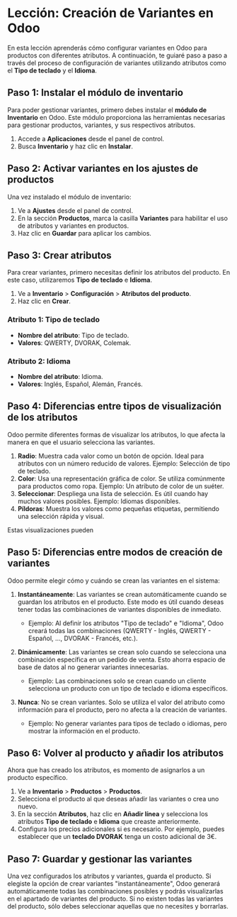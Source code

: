 # Lección: Creación de Variantes en Odoo

En esta lección aprenderás cómo configurar variantes en Odoo para productos con diferentes atributos. A continuación, te guiaré paso a paso a través del proceso de configuración de variantes utilizando atributos como el **Tipo de teclado** y el **Idioma**.

## Paso 1: Instalar el módulo de inventario
Para poder gestionar variantes, primero debes instalar el **módulo de Inventario** en Odoo. Este módulo proporciona las herramientas necesarias para gestionar productos, variantes, y sus respectivos atributos.

1. Accede a **Aplicaciones** desde el panel de control.
2. Busca **Inventario** y haz clic en **Instalar**.

## Paso 2: Activar variantes en los ajustes de productos

Una vez instalado el módulo de inventario:

1. Ve a **Ajustes** desde el panel de control.
2. En la sección **Productos**, marca la casilla **Variantes** para habilitar el uso de atributos y variantes en productos.
3. Haz clic en **Guardar** para aplicar los cambios.

## Paso 3: Crear atributos

Para crear variantes, primero necesitas definir los atributos del producto. En este caso, utilizaremos **Tipo de teclado** e **Idioma**.

1. Ve a **Inventario** > **Configuración** > **Atributos del producto**.
2. Haz clic en **Crear**.
   
### Atributo 1: Tipo de teclado
- **Nombre del atributo**: Tipo de teclado.
- **Valores**: QWERTY, DVORAK, Colemak.

### Atributo 2: Idioma
- **Nombre del atributo**: Idioma.
- **Valores**: Inglés, Español, Alemán, Francés.

## Paso 4: Diferencias entre tipos de visualización de los atributos

Odoo permite diferentes formas de visualizar los atributos, lo que afecta la manera en que el usuario selecciona las variantes.

1. **Radio**: Muestra cada valor como un botón de opción. Ideal para atributos con un número reducido de valores. Ejemplo: Selección de tipo de teclado.
2. **Color**: Usa una representación gráfica de color. Se utiliza comúnmente para productos como ropa. Ejemplo: Un atributo de color de un suéter.
3. **Seleccionar**: Despliega una lista de selección. Es útil cuando hay muchos valores posibles. Ejemplo: Idiomas disponibles.
4. **Píldoras**: Muestra los valores como pequeñas etiquetas, permitiendo una selección rápida y visual. 

Estas visualizaciones pueden 

## Paso 5: Diferencias entre modos de creación de variantes

Odoo permite elegir cómo y cuándo se crean las variantes en el sistema:

1. **Instantáneamente**: Las variantes se crean automáticamente cuando se guardan los atributos en el producto. Este modo es útil cuando deseas tener todas las combinaciones de variantes disponibles de inmediato.
   - Ejemplo: Al definir los atributos "Tipo de teclado" e "Idioma", Odoo creará todas las combinaciones (QWERTY - Inglés, QWERTY - Español, ..., DVORAK - Francés, etc.).
   
2. **Dinámicamente**: Las variantes se crean solo cuando se selecciona una combinación específica en un pedido de venta. Esto ahorra espacio de base de datos al no generar variantes innecesarias.
   - Ejemplo: Las combinaciones solo se crean cuando un cliente selecciona un producto con un tipo de teclado e idioma específicos.

3. **Nunca**: No se crean variantes. Solo se utiliza el valor del atributo como información para el producto, pero no afecta a la creación de variantes.
   - Ejemplo: No generar variantes para tipos de teclado o idiomas, pero mostrar la información en el producto.

## Paso 6: Volver al producto y añadir los atributos

Ahora que has creado los atributos, es momento de asignarlos a un producto específico.

1. Ve a **Inventario** > **Productos** > **Productos**.
2. Selecciona el producto al que deseas añadir las variantes o crea uno nuevo.
3. En la sección **Atributos**, haz clic en **Añadir línea** y selecciona los atributos **Tipo de teclado** e **Idioma** que creaste anteriormente.
4. Configura los precios adicionales si es necesario. Por ejemplo, puedes establecer que un **teclado DVORAK** tenga un costo adicional de 3€.

## Paso 7: Guardar y gestionar las variantes

Una vez configurados los atributos y variantes, guarda el producto. Si elegiste la opción de crear variantes "instantáneamente", Odoo generará automáticamente todas las combinaciones posibles y podrás visualizarlas en el apartado de variantes del producto. 
Si no existen todas las variantes del producto, sólo debes seleccionar aquellas que no necesites y borrarlas.
